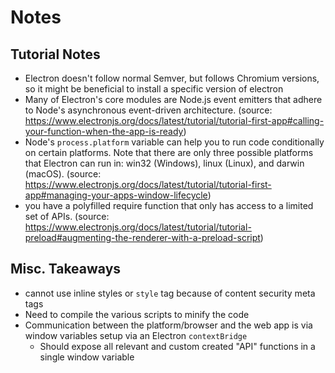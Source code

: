 # Notes

## Tutorial Notes

- Electron doesn't follow normal Semver, but follows Chromium versions, so it might be beneficial to install a specific version of electron
- Many of Electron's core modules are Node.js event emitters that adhere to Node's asynchronous event-driven architecture. (source: https://www.electronjs.org/docs/latest/tutorial/tutorial-first-app#calling-your-function-when-the-app-is-ready)
- Node's `process.platform` variable can help you to run code conditionally on certain platforms. Note that there are only three possible platforms that Electron can run in: win32 (Windows), linux (Linux), and darwin (macOS). (source: https://www.electronjs.org/docs/latest/tutorial/tutorial-first-app#managing-your-apps-window-lifecycle)
- you have a polyfilled require function that only has access to a limited set of APIs. (source: https://www.electronjs.org/docs/latest/tutorial/tutorial-preload#augmenting-the-renderer-with-a-preload-script)

## Misc. Takeaways

- cannot use inline styles or `style` tag because of content security meta tags
- Need to compile the various scripts to minify the code
- Communication between the platform/browser and the web app is via window variables setup via an Electron `contextBridge`
  - Should expose all relevant and custom created "API" functions in a single window variable
